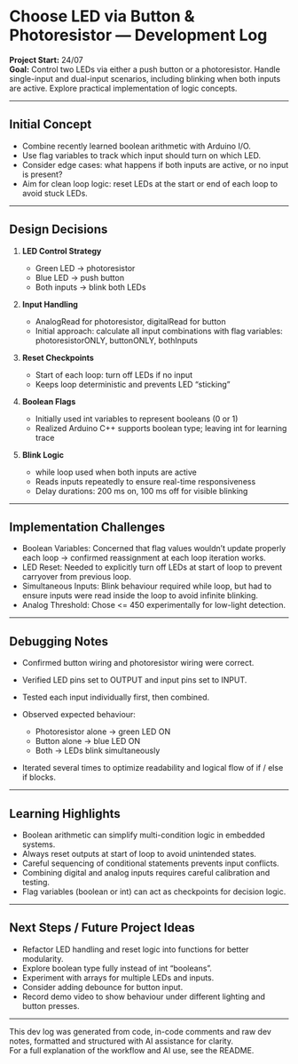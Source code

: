 # Choose LED via Button & Photoresistor — Development Log

**Project Start:** 24/07  
**Goal:** Control two LEDs via either a push button or a photoresistor. Handle single-input and dual-input scenarios, including blinking when both inputs are active. Explore practical implementation of logic concepts.

---
## Initial Concept

- Combine recently learned boolean arithmetic with Arduino I/O.  
- Use flag variables to track which input should turn on which LED.  
- Consider edge cases: what happens if both inputs are active, or no input is present?  
- Aim for clean loop logic: reset LEDs at the start or end of each loop to avoid stuck LEDs.  

---
## Design Decisions

1. **LED Control Strategy**  
   - Green LED → photoresistor  
   - Blue LED → push button  
   - Both inputs → blink both LEDs  

2. **Input Handling**  
   - AnalogRead for photoresistor, digitalRead for button  
   - Initial approach: calculate all input combinations with flag variables: photoresistorONLY, buttonONLY, bothInputs  

3. **Reset Checkpoints**  
   - Start of each loop: turn off LEDs if no input  
   - Keeps loop deterministic and prevents LED “sticking”  

4. **Boolean Flags**  
   - Initially used int variables to represent booleans (0 or 1)  
   - Realized Arduino C++ supports boolean type; leaving int for learning trace  

5. **Blink Logic**  
   - while loop used when both inputs are active  
   - Reads inputs repeatedly to ensure real-time responsiveness  
   - Delay durations: 200 ms on, 100 ms off for visible blinking  

---
## Implementation Challenges

- Boolean Variables: Concerned that flag values wouldn’t update properly each loop → confirmed reassignment at each loop iteration works.  
- LED Reset: Needed to explicitly turn off LEDs at start of loop to prevent carryover from previous loop.  
- Simultaneous Inputs: Blink behaviour required while loop, but had to ensure inputs were read inside the loop to avoid infinite blinking.  
- Analog Threshold: Chose <= 450 experimentally for low-light detection.  

---
## Debugging Notes

- Confirmed button wiring and photoresistor wiring were correct.  
- Verified LED pins set to OUTPUT and input pins set to INPUT.  
- Tested each input individually first, then combined.  
- Observed expected behaviour:  
  - Photoresistor alone → green LED ON  
  - Button alone → blue LED ON  
  - Both → LEDs blink simultaneously  

- Iterated several times to optimize readability and logical flow of if / else if blocks.  

---
## Learning Highlights

- Boolean arithmetic can simplify multi-condition logic in embedded systems.  
- Always reset outputs at start of loop to avoid unintended states.  
- Careful sequencing of conditional statements prevents input conflicts.  
- Combining digital and analog inputs requires careful calibration and testing.  
- Flag variables (boolean or int) can act as checkpoints for decision logic.  

---
## Next Steps / Future Project Ideas

- Refactor LED handling and reset logic into functions for better modularity.  
- Explore boolean type fully instead of int “booleans”.  
- Experiment with arrays for multiple LEDs and inputs.  
- Consider adding debounce for button input.  
- Record demo video to show behaviour under different lighting and button presses.  

---
This dev log was generated from code, in-code comments and raw dev notes, formatted and structured with AI assistance for clarity.  
For a full explanation of the workflow and AI use, see the README.